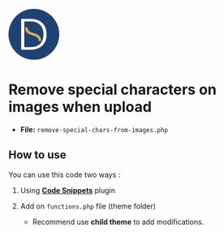 <a href="https://github.com/TutoDS"><img src="../../images/daniel-sousa.png" alt="Daniel Sousa" width="100px" /></a>

# Remove special characters on images when upload

-   **File:** `remove-special-chars-from-images.php`

## How to use

You can use this code two ways :

1. Using **[Code Snippets](https://pt.wordpress.org/plugins/code-snippets/)** plugin
2. Add on `functions.php` file (theme folder)

    - Recommend use **child theme** to add modifications.
